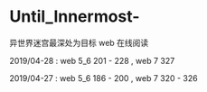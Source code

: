 # Until_Innermost-
异世界迷宫最深处为目标 web 在线阅读


2019/04-28 :
web 5_6 201 - 228 ,
web 7   327

2019/04-27 :
web 5_6 186 - 200 ,
web 7   320 - 326
